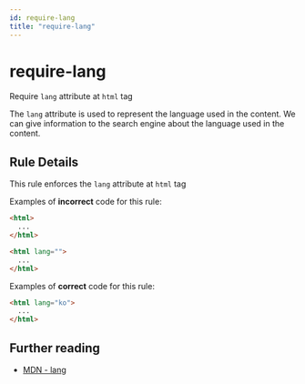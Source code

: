```yaml
---
id: require-lang
title: "require-lang"
---
```


# require-lang

Require `lang` attribute at `html` tag

The `lang` attribute is used to represent the language used in the content.
We can give information to the search engine about the language used in the content.

## Rule Details

This rule enforces the `lang` attribute at `html` tag

Examples of **incorrect** code for this rule:

```html
<html>
  ...
</html>

<html lang="">
  ...
</html>
```

Examples of **correct** code for this rule:

```html
<html lang="ko">
  ...
</html>
```

## Further reading

- [MDN - lang](https://developer.mozilla.org/ko/docs/Web/HTML/Global_attributes/lang)
